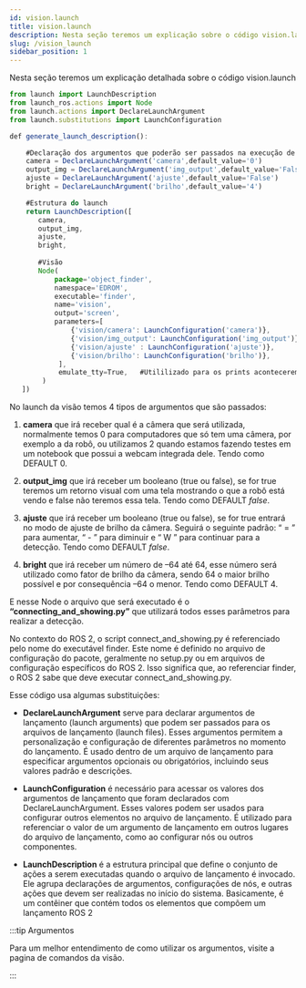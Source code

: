 ```yaml
---
id: vision.launch
title: vision.launch
description: Nesta seção teremos um explicação sobre o código vision.launch
slug: /vision_launch
sidebar_position: 1
---
```


Nesta seção teremos um explicação detalhada sobre o código vision.launch
  

```jsx title="object_finder/launch/vision.launch"
from launch import LaunchDescription
from launch_ros.actions import Node	
from launch.actions import DeclareLaunchArgument
from launch.substitutions import LaunchConfiguration

def generate_launch_description():

    #Declaração dos argumentos que poderão ser passados na execução de ros2 launch
    camera = DeclareLaunchArgument('camera',default_value='0')
    output_img = DeclareLaunchArgument('img_output',default_value='False')
    ajuste = DeclareLaunchArgument('ajuste',default_value='False')
    bright = DeclareLaunchArgument('brilho',default_value='4')

    #Estrutura do launch
    return LaunchDescription([
       camera,
       output_img,
       ajuste,
       bright,
       
       #Visão
       Node(
           package='object_finder',
           namespace='EDROM',
           executable='finder',
           name='vision',
           output='screen',
           parameters=[
               {'vision/camera': LaunchConfiguration('camera')},
               {'vision/img_output': LaunchConfiguration('img_output')},
               {'vision/ajuste' : LaunchConfiguration('ajuste')},
               {'vision/brilho': LaunchConfiguration('brilho')},
            ],
            emulate_tty=True,   #Utililizado para os prints acontecerem em tempo real
        )
   ])
```


No launch da visão temos 4 tipos de argumentos que são passados:


1. __camera__ que irá receber qual é a câmera que será utilizada, normalmente temos 0 para computadores que só tem uma câmera, por exemplo a da robô, ou utilizamos 2 quando estamos fazendo testes em um notebook que possui a webcam integrada dele. Tendo como DEFAULT 0.

2. __output_img__ que irá receber um booleano (true ou false), se for true teremos um retorno visual com uma tela mostrando o que a robô está vendo e false não teremos essa tela. Tendo como DEFAULT *false*.

3. __ajuste__ que irá receber um booleano (true ou false), se for true entrará no modo de ajuste de brilho da câmera. Seguirá o seguinte padrão: “ = ” para aumentar, “ - ” para diminuir e “ W ” para continuar para a detecção. Tendo como DEFAULT *false*.

4.  __bright__ que irá receber um número de –64 até 64, esse número será utilizado como fator de brilho da câmera, sendo 64 o maior brilho possível e por consequência –64 o menor. Tendo como DEFAULT 4.


E nesse Node o arquivo que será executado é o __“connecting_and_showing.py”__ que utilizará todos esses parâmetros para realizar a detecção.

No contexto do ROS 2, o script connect_and_showing.py é referenciado pelo nome do executável finder. Este nome é definido no arquivo de configuração do pacote, geralmente no setup.py ou em arquivos de configuração específicos do ROS 2. Isso significa que, ao referenciar finder, o ROS 2 sabe que deve executar connect_and_showing.py.

Esse código usa algumas substituições: 

* __DeclareLaunchArgument__ serve para declarar argumentos de lançamento (launch arguments) que podem ser passados para os arquivos de lançamento (launch files). Esses argumentos permitem a personalização e configuração de diferentes parâmetros no momento do lançamento. É usado dentro de um arquivo de lançamento para especificar argumentos opcionais ou obrigatórios, incluindo seus valores padrão e descrições.
  
* __LaunchConfiguration__ é necessário para acessar os valores dos argumentos de lançamento que foram declarados com DeclareLaunchArgument. Esses valores podem ser usados para configurar outros elementos no arquivo de lançamento. É utilizado para referenciar o valor de um argumento de lançamento em outros lugares do arquivo de lançamento, como ao configurar nós ou outros componentes.
  
* __LaunchDescription__ é a estrutura principal que define o conjunto de ações a serem executadas quando o arquivo de lançamento é invocado. Ele agrupa declarações de argumentos, configurações de nós, e outras ações que devem ser realizadas no início do sistema. Basicamente, é um contêiner que contém todos os elementos que compõem um lançamento ROS 2


:::tip Argumentos

Para um melhor entendimento de como utilizar os argumentos, visite a pagina de comandos da visão. 

:::
